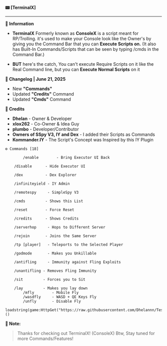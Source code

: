 **📟 [TerminalX]**

---

**📜 Information**
- **TerminalX** Formerly known as **ConsoleX** is a script meant for RP/Trolling. it's used to make your Console look like the Owner's by  giving you the Command Bar that you can **Execute Scripts on.** (It also has Built-In Commands/Scripts that can be seen by typing /cmds in the Command Bar.) 

- **BUT** here's the catch, You can't execute Require Scripts on it like the Real Command line, but you can **Execute Normal Scripts** on it

**💾 Changelog | June 21, 2025**

- New **"Commands"**
- Updated **"Credits"** Command
- Updated **"Cmds"** Command

**👑 Credits**
+ **Dhelan**       - Owner & Developer
+ **xlox262**      - Co-Owner & Idea Guy
+ **plumbo**     - Developer/Contributor
+ **Owners of SSpy V3, IY and Dex** - I added their Scripts as Commands
+ **Kommander.IY** - The Script's Concept was Inspired by this IY Plugin

```
⚙️ Commands [18]

        /enable        - Bring Executor UI Back
  
	/disable      - Hide Executor UI
 
	/dex          - Dex Explorer
 
	/infiniteyield - IY Admin
 
	/remotespy     - SimpleSpy V3
 
	/cmds         - Shows this List
 
	/reset        - Force Reset
 
	/credits      - Shows Credits
 
	/serverhop     - Hops to Different Server
 
	/rejoin       - Joins the Same Server
 
	/tp [player]   - Teleports to the Selected Player
 
	/godmode       - Makes you Unkillable
 
	/antifling     - Immunity against Fling Exploits
 
	/unantifling - Removes Fling Immunity
 
	/sit         - Forces you to Sit
 
	/lay         - Makes you lay down
        /mfly        - Mobile Fly
        /wasdfly     - WASD + QE Keys Fly
        /unfly       - Disable Fly
```
```
loadstring(game:HttpGet("https://raw.githubusercontent.com/Dhelannn/Test/refs/heads/main/TerminalX"))()
```

**📝 Note:**
> Thanks for checking out TerminalX! (ConsoleX)
> Btw, Stay tuned for more Commands/Features!
